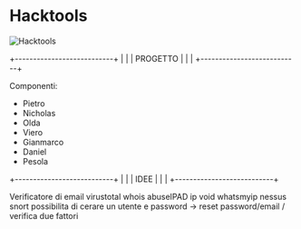 # Hacktools

![Hacktools ](https://assets.victorinox.com/mediahub/39710/560Wx490H/SAK_1_3713__S1.jpg)

+---------------------------+
|                           |
|         PROGETTO          |
|                           |
+---------------------------+

Componenti:

- Pietro
- Nicholas
- Olda
- Viero
- Gianmarco
- Daniel
- Pesola


+---------------------------+
|                           |
|           IDEE            |
|                           |
+---------------------------+

Verificatore di email
virustotal
whois
abuseIPAD
ip void
whatsmyip
nessus
snort
possibilita di cerare un utente e password -> reset password/email / verifica due fattori
